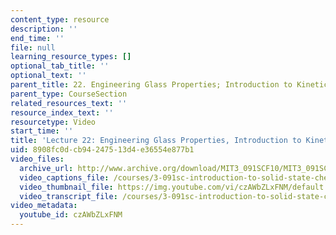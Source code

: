 ```yaml
---
content_type: resource
description: ''
end_time: ''
file: null
learning_resource_types: []
optional_tab_title: ''
optional_text: ''
parent_title: 22. Engineering Glass Properties; Introduction to Kinetics
parent_type: CourseSection
related_resources_text: ''
resource_index_text: ''
resourcetype: Video
start_time: ''
title: 'Lecture 22: Engineering Glass Properties, Introduction to Kinetics'
uid: 8908fc0d-cb94-2475-13d4-e36554e877b1
video_files:
  archive_url: http://www.archive.org/download/MIT3_091SCF10/MIT3_091SCF10lec22_300k.mp4
  video_captions_file: /courses/3-091sc-introduction-to-solid-state-chemistry-fall-2010/0321ca8d349f536c8d20d4b530e9284c_czAWbZLxFNM.vtt
  video_thumbnail_file: https://img.youtube.com/vi/czAWbZLxFNM/default.jpg
  video_transcript_file: /courses/3-091sc-introduction-to-solid-state-chemistry-fall-2010/aa667046b7e9f32889013669580d74f1_czAWbZLxFNM.pdf
video_metadata:
  youtube_id: czAWbZLxFNM
---
```

